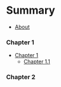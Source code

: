# Summary

* [About](README.md)

### Chapter 1

* [Chapter 1](ch1/README.md)
   * [Chapter 1.1](ch1/1_1.md)

### Chapter 2
